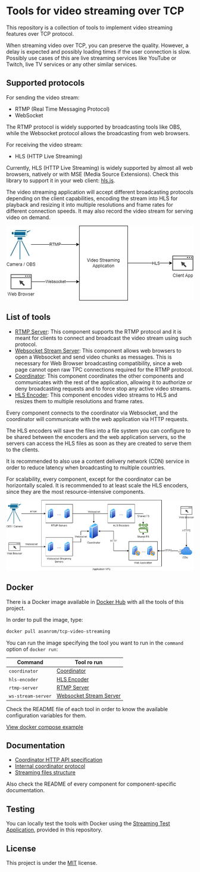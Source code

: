 # Tools for video streaming over TCP

This repository is a collection of tools to implement video streaming features over TCP protocol.

When streaming video over TCP, you can preserve the quality. However, a delay is expected and possibly loading times if the user connection is slow. Possibly use cases of this are live streaming services like YouTube or Twitch, live TV services or any other similar services.

## Supported protocols

For sending the video stream:

- RTMP (Real Time Messaging Protocol)
- WebSocket

The RTMP protocol is widely supported by broadcasting tools like OBS, while the Websocket protocol allows the broadcasting from web browsers.

For receiving the video stream:

- HLS (HTTP Live Streaming)

Currently, HLS (HTTP Live Streaming) is widely supported by almost all web browsers, natively or with MSE (Media Source Extensions). Check this library to support it in your web client: [hls.js](https://github.com/video-dev/hls.js/).

The video streaming application will accept different broadcasting protocols depending on the client capabilities, encoding the stream into HLS for playback and resizing it into multiple resolutions and frame rates for different connection speeds. It may also record the video stream for serving video on demand.

![Video streaming application schema](./blackbox.jpg "Video streaming application schema")

## List of tools

- [RTMP Server](./rtmp-server): This component supports the RTMP protocol and it is meant for clients to connect and broadcast the video stream using such protocol.
- [Websocket Stream Server](./ws-stream-server): This component allows web browsers to open a Websocket and send video chunks as messages. This is necessary for Web Browser broadcasting compatibility, since a web page cannot open raw TPC connections required for the RTMP protocol.
- [Coordinator](./coordinator): This component coordinates the other components and communicates with the rest of the application, allowing it to authorize or deny broadcasting requests and to force stop any active video streams.
- [HLS Encoder](./hls-encoder): This component encodes video streams to HLS and resizes them to multiple resolutions and frame rates.

Every component connects to the coordinator via Websocket, and the coordinator will communicate with the web application via HTTP requests.

The HLS encoders will save the files into a file system you can configure to be shared between the encoders and the web application servers, so the servers can access the HLS files as soon as they are created to serve them to the clients.

It is recommended to also use a content delivery network (CDN) service in order to reduce latency when broadcasting to multiple countries.

For scalability, every component, except for the coordinator can be horizontally scaled. It is recommended to at least scale the HLS encoders, since they are the most resource-intensive components.

![Network schema](./network.jpg "Network schema")

## Docker

There is a Docker image available in [Docker Hub](https://hub.docker.com/r/asanrom/tcp-video-streaming) with all the tools of this project.

In order to pull the image, type:

```sh
docker pull asanrom/tcp-video-streaming
```

You can run the image specifying the tool you want to run in the `command` option of `docker run`:

| Command            | Tool ro run                                   |
| ------------------ | --------------------------------------------- |
| `coordinator`      | [Coordinator](./coordinator)                  |
| `hls-encoder`      | [HLS Encoder](./hls-encoder)                  |
| `rtmp-server`      | [RTMP Server](./rtmp-server)                  |
| `ws-stream-server` | [Websocket Stream Server](./ws-stream-server) |

Check the README file of each tool in order to know the available configuration variables for them.

[View docker compose example](./test-app/docker-compose.yml)

## Documentation

- [Coordinator HTTP API specification](./doc/API.md)
- [Internal coordinator protocol](./doc/PROC.md)
- [Streaming files structure](./doc/FILES.md)

Also check the README of every component for component-specific documentation.

## Testing

You can locally test the tools with Docker using the [Streaming Test Application](./test-app/), provided in this repository.

## License

This project is under the [MIT](./LICENSE) license.
